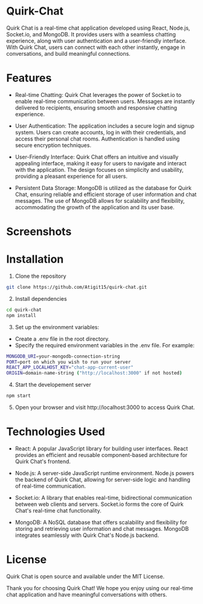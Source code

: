 # Quirk-Chat
Quirk Chat is a real-time chat application developed using React, Node.js, Socket.io, and MongoDB. It provides users with a seamless chatting experience, along with user authentication and a user-friendly interface. With Quirk Chat, users can connect with each other instantly, engage in conversations, and build meaningful connections.
# Features
- Real-time Chatting: Quirk Chat leverages the power of Socket.io to enable real-time communication between users. Messages are instantly delivered to recipients, ensuring smooth and responsive chatting experience.

- User Authentication: The application includes a secure login and signup system. Users can create accounts, log in with their credentials, and access their personal chat rooms. Authentication is handled using secure encryption techniques.

- User-Friendly Interface: Quirk Chat offers an intuitive and visually appealing interface, making it easy for users to navigate and interact with the application. The design focuses on simplicity and usability, providing a pleasant experience for all users.

- Persistent Data Storage: MongoDB is utilized as the database for Quirk Chat, ensuring reliable and efficient storage of user information and chat messages. The use of MongoDB allows for scalability and flexibility, accommodating the growth of the application and its user base.
# Screenshots

# Installation
1. Clone the repository
```bash
git clone https://github.com/Atigit15/quirk-chat.git
```
2. Install dependencies
```bash
cd quirk-chat
npm install
```
3. Set up the environment variables:
  - Create a .env file in the root directory.
  - Specify the required environment variables in the .env file. For example:
  ```bash
MONGODB_URI=your-mongodb-connection-string
PORT=port on which you wish to run your server
REACT_APP_LOCALHOST_KEY="chat-app-current-user"
ORIGIN=domain-name-string ("http://localhost:3000" if not hosted)
```
4. Start the developement server
```bash
npm start
```
5. Open your browser and visit http://localhost:3000 to access Quirk Chat.

# Technologies Used
- React: A popular JavaScript library for building user interfaces. React provides an efficient and reusable component-based architecture for Quirk Chat's frontend.

- Node.js: A server-side JavaScript runtime environment. Node.js powers the backend of Quirk Chat, allowing for server-side logic and handling of real-time communication.

- Socket.io: A library that enables real-time, bidirectional communication between web clients and servers. Socket.io forms the core of Quirk Chat's real-time chat functionality.

- MongoDB: A NoSQL database that offers scalability and flexibility for storing and retrieving user information and chat messages. MongoDB integrates seamlessly with Quirk Chat's Node.js backend.

# License
Quirk Chat is open source and available under the MIT License.

Thank you for choosing Quirk Chat! We hope you enjoy using our real-time chat application and have meaningful conversations with others.

